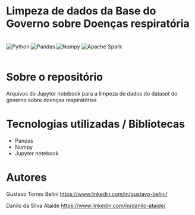 # Limpeza de dados da Base do Governo sobre Doenças respiratória
<div style= 'display: inline_block'><br/>
    <img alt='Python' src='https://img.shields.io/badge/Python-3776AB?style=for-the-badge&logo=python&logoColor=white'>
    <img alt='Pandas' src='https://img.shields.io/badge/pandas-%23150458.svg?style=for-the-badge&logo=pandas&logoColor=white'>
    <img alt='Numpy' src='https://img.shields.io/badge/numpy-%23013243.svg?style=for-the-badge&logo=numpy&logoColor=white'>
    <img alt='Apache Spark' src='https://img.shields.io/badge/jupyter-%23FA0F00.svg?style=for-the-badge&logo=jupyter&logoColor=white'>

    
</div><br>

# Sobre o repositório

Arquivos do Jupyter notebook para a limpeza de dados do dataset do governo sobre doenças respiratórias



# Tecnologias utilizadas / Bibliotecas
- Pandas
- Numpy
- Jupyter notebook


# Autores

Gustavo Torres Belini
https://www.linkedin.com/in/gustavo-belini/

Danilo da Silva Ataide
https://www.linkedin.com/in/danilo-ataide/
